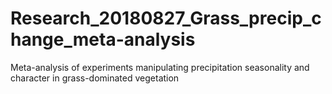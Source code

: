 # Research_20180827_Grass_precip_change_meta-analysis
Meta-analysis of experiments manipulating precipitation seasonality and character in grass-dominated vegetation
